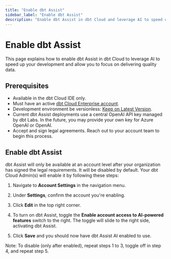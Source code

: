 ```yaml
--- 
title: "Enable dbt Assist" 
sidebar_label: "Enable dbt Assist" 
description: "Enable dbt Assist in dbt Cloud and leverage AI to speed up your development." 
---
```


# Enable dbt Assist <Lifecycle status='beta'/>

This page explains how to enable dbt Assist in dbt Cloud to leverage AI to speed up your development and allow you to focus on delivering quality data.

## Prerequisites

- Available in the dbt Cloud IDE only.
- Must have an active [dbt Cloud Enterprise account](https://www.getdbt.com/pricing).
- Development environment be versionless: [Keep on Latest Version](/docs/dbt-versions/upgrade-dbt-version-in-cloud#keep-on-latest-version).
- Current dbt Assist deployments use a central OpenAI API key managed by dbt Labs. In the future, you may provide your own key for Azure OpenAI or OpenAI.
- Accept and sign legal agreements. Reach out to your account team to begin this process.

## Enable dbt Assist

dbt Assist will only be available at an account level after your organization has signed the legal requirements. It will be disabled by default. Your dbt Cloud Admin(s) will enable it by following these steps:

1. Navigate to **Account Settings** in the navigation menu.

2. Under **Settings**, confirm the account you're enabling.

3. Click **Edit** in the top right corner.

4. To turn on dbt Assist, toggle the **Enable account access to AI-powered features** switch to the right. The toggle will slide to the right side, activating dbt Assist.

5. Click **Save** and you should now have dbt Assist AI enabled to use.

Note: To disable (only after enabled), repeat steps 1 to 3, toggle off in step 4, and repeat step 5.

<Lightbox src="/img/docs/dbt-cloud/cloud-ide/dbt-assist-toggle.jpg" width="90%" title="In Account Settings, click the 'Enable account access to AI-powered feature' toggle to enable dbt Assist." />
